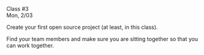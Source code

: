 <div class="lecture1">

<div class="column_date">
<p markdown="block">

Class #3 <br>
Mon, 2/03

</p>
</div>
<div class="column_materials">
<p markdown="block">

Create your first open source project (at least, in this class).

Find your team members and make sure you are sitting together so that
you can work together.

<!--

The instructions for the activity are at [Browser Add-on Activity](https://github.com/joannakl/ossd_materials/blob/master/activities/browser_add-on_activity.md) repository.

You should keep a Slack live-log during this activity.
- Create a channel in the course workspace on Slack.
- Invite all group members to the channel.
- Invite your instructor to the channel.
- Log your progress as you complete different parts of the activity.
(But do not duplicate the answers that you are providing elsewhere.)
There should be regular entries in the log.
You should no be just summarizing what you did at the very end.

A sample live log is shown in the "sample-live-log" channel in Slack workspace for the class.


Readings:
- MDN [Browser Extensions](https://developer.mozilla.org/en-US/docs/Mozilla/Add-ons/WebExtensions) documentation

-->



</p>
</div>

<div class="column_assign">
<p markdown="block">

<!--
Due by as soon as possible:

- If you did not complete the in-class activity, work with your team members to finish
it (up to and including Part 5). Keep a live-log to document that meeting
(continue in the same channel as you were working with in class.)


Due by the end of the week (Feb 9):
- make a blog post for this week addressing at least some of the following:
  - comment about your group work on the browser extension
  - describe your own contributions to your team's efforts of building
  your browser extension
  - describe the state of your browser extension project: what progress
  your team made, what problems you encountered, will you have a working
  product by the due date
  - comment on new things you learned (tools, features of tools that you were not familiar with, etc) or
  learned about yourself (skills you realized you have, team work preferences and style, etc.)



Due by the end of 2/11:

- Read the _Getting Started_ section of the MDN [Browser Extensions](https://developer.mozilla.org/en-US/docs/Mozilla/Add-ons/WebExtensions).

- __With your team members__, work on the code of your proposed browser extension
(make sure that this is a team work with all team members making contributions -
keep in mind that individual commits made to the repository are tagged with your
username so it is easy for us to identify who is working on what and when) <br>
Note: you may need to revise your original vision of what this extension will do. <br>
Keep a live-log of each session when the team meets to work together. <br>
Each team will present their extension in class on Feb. 12.

-->

</p>
</div>

</div>
